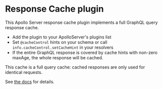 # Response Cache plugin

This Apollo Server response cache plugin implements a full GraphQL query response cache.

- Add the plugin to your ApolloServer's plugins list
- Set `@cacheControl` hints on your schema or call `info.cacheControl.setCacheHint` in your resolvers
- If the entire GraphQL response is covered by cache hints with non-zero maxAge,
  the whole response will be cached.

This cache is a full query cache: cached responses are only used for identical requests.

See [the docs](https://www.apollographql.com/docs/apollo-server/performance/caching/) for details.
